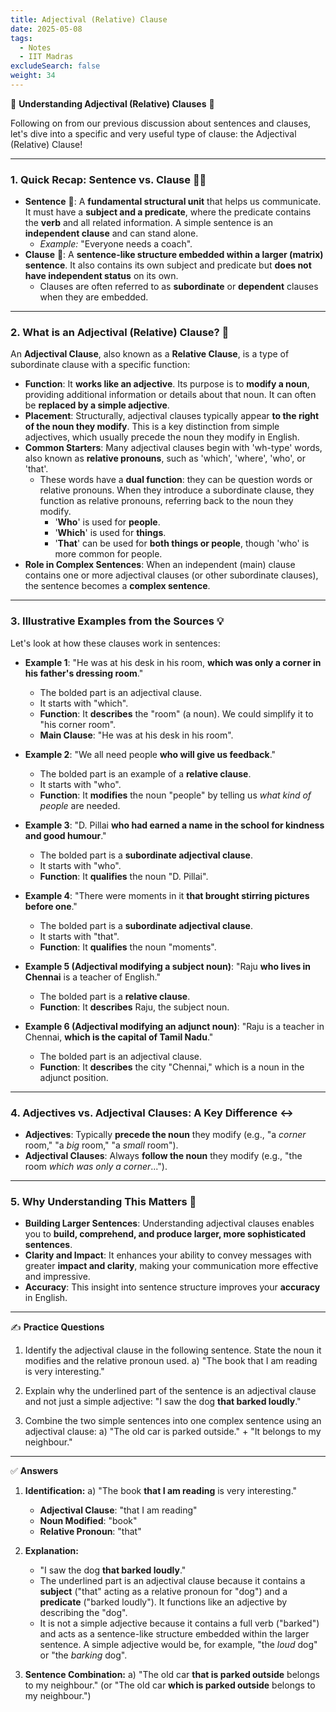 ```yaml
---
title: Adjectival (Relative) Clause
date: 2025-05-08
tags:
  - Notes 
  - IIT Madras
excludeSearch: false
weight: 34
---
```


📝 **Understanding Adjectival (Relative) Clauses** 🎨

Following on from our previous discussion about sentences and clauses, let's dive into a specific and very useful type of clause: the Adjectival (Relative) Clause!

---

### 1. Quick Recap: Sentence vs. Clause 🤔🔗

*   **Sentence** 🧱: A **fundamental structural unit** that helps us communicate. It must have a **subject and a predicate**, where the predicate contains the **verb** and all related information. A simple sentence is an **independent clause** and can stand alone.
    *   *Example:* "Everyone needs a coach".
*   **Clause** 🧩: A **sentence-like structure embedded within a larger (matrix) sentence**. It also contains its own subject and predicate but **does not have independent status** on its own.
    *   Clauses are often referred to as **subordinate** or **dependent** clauses when they are embedded.

---

### 2. What is an Adjectival (Relative) Clause? 🎨

An **Adjectival Clause**, also known as a **Relative Clause**, is a type of subordinate clause with a specific function:

*   **Function**: It **works like an adjective**. Its purpose is to **modify a noun**, providing additional information or details about that noun. It can often be **replaced by a simple adjective**.
*   **Placement**: Structurally, adjectival clauses typically appear **to the right of the noun they modify**. This is a key distinction from simple adjectives, which usually precede the noun they modify in English.
*   **Common Starters**: Many adjectival clauses begin with 'wh-type' words, also known as **relative pronouns**, such as 'which', 'where', 'who', or 'that'.
    *   These words have a **dual function**: they can be question words or relative pronouns. When they introduce a subordinate clause, they function as relative pronouns, referring back to the noun they modify.
        *   '**Who**' is used for **people**.
        *   '**Which**' is used for **things**.
        *   '**That**' can be used for **both things or people**, though 'who' is more common for people.
*   **Role in Complex Sentences**: When an independent (main) clause contains one or more adjectival clauses (or other subordinate clauses), the sentence becomes a **complex sentence**.

---

### 3. Illustrative Examples from the Sources 💡

Let's look at how these clauses work in sentences:

*   **Example 1**: "He was at his desk in his room, **which was only a corner in his father's dressing room**."
    *   The bolded part is an adjectival clause.
    *   It starts with "which".
    *   **Function**: It **describes** the "room" (a noun). We could simplify it to "his corner room".
    *   **Main Clause**: "He was at his desk in his room".

*   **Example 2**: "We all need people **who will give us feedback**."
    *   The bolded part is an example of a **relative clause**.
    *   It starts with "who".
    *   **Function**: It **modifies** the noun "people" by telling us *what kind of people* are needed.

*   **Example 3**: "D. Pillai **who had earned a name in the school for kindness and good humour**."
    *   The bolded part is a **subordinate adjectival clause**.
    *   It starts with "who".
    *   **Function**: It **qualifies** the noun "D. Pillai".

*   **Example 4**: "There were moments in it **that brought stirring pictures before one**."
    *   The bolded part is a **subordinate adjectival clause**.
    *   It starts with "that".
    *   **Function**: It **qualifies** the noun "moments".

*   **Example 5 (Adjectival modifying a subject noun)**: "Raju **who lives in Chennai** is a teacher of English."
    *   The bolded part is a **relative clause**.
    *   **Function**: It **describes** Raju, the subject noun.

*   **Example 6 (Adjectival modifying an adjunct noun)**: "Raju is a teacher in Chennai, **which is the capital of Tamil Nadu**."
    *   The bolded part is an adjectival clause.
    *   **Function**: It **describes** the city "Chennai," which is a noun in the adjunct position.

---

### 4. Adjectives vs. Adjectival Clauses: A Key Difference ↔️

*   **Adjectives**: Typically **precede the noun** they modify (e.g., "a *corner* room," "a *big* room," "a *small* room").
*   **Adjectival Clauses**: Always **follow the noun** they modify (e.g., "the room *which was only a corner*...").

---

### 5. Why Understanding This Matters 🎯

*   **Building Larger Sentences**: Understanding adjectival clauses enables you to **build, comprehend, and produce larger, more sophisticated sentences**.
*   **Clarity and Impact**: It enhances your ability to convey messages with greater **impact and clarity**, making your communication more effective and impressive.
*   **Accuracy**: This insight into sentence structure improves your **accuracy** in English.

---

✍️ **Practice Questions**

1.  Identify the adjectival clause in the following sentence. State the noun it modifies and the relative pronoun used.
    a) "The book that I am reading is very interesting."

2.  Explain why the underlined part of the sentence is an adjectival clause and not just a simple adjective: "I saw the dog **that barked loudly**."

3.  Combine the two simple sentences into one complex sentence using an adjectival clause:
    a) "The old car is parked outside." + "It belongs to my neighbour."

---

✅ **Answers**

1.  **Identification:**
    a) "The book **that I am reading** is very interesting."
    *   **Adjectival Clause**: "that I am reading"
    *   **Noun Modified**: "book"
    *   **Relative Pronoun**: "that"

2.  **Explanation:**
    *   "I saw the dog **that barked loudly**."
    *   The underlined part is an adjectival clause because it contains a **subject** ("that" acting as a relative pronoun for "dog") and a **predicate** ("barked loudly"). It functions like an adjective by describing the "dog".
    *   It is not a simple adjective because it contains a full verb ("barked") and acts as a sentence-like structure embedded within the larger sentence. A simple adjective would be, for example, "the *loud* dog" or "the *barking* dog".

3.  **Sentence Combination:**
    a) "The old car **that is parked outside** belongs to my neighbour." (or "The old car **which is parked outside** belongs to my neighbour.")